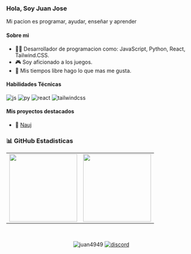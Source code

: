 ### Hola, Soy Juan Jose

Mi pacion es programar, ayudar, enseñar y aprender

#### Sobre mi
- 🧑‍💻 Desarrollador de programacion como: JavaScript, Python, React, Tailwind.CSS.
- 🎮 Soy aficionado a los juegos.
- 🧬 Mis tiempos libre hago lo que mas me gusta.

#### Habilidades Técnicas
<a><img src="https://img.shields.io/badge/JavaScript-F7DF1E.svg?style=for-the-badge&logo=JavaScript&logoColor=black" alt="js" /></a>
<a><img src="https://img.shields.io/badge/Python-3776AB.svg?style=for-the-badge&logo=Python&logoColor=white" alt="py" /></a>
<a><img src="https://img.shields.io/badge/react-%2320232a.svg?style=for-the-badge&logo=react&logoColor=%2361DAFB" alt="react" /></a>
<a><img src="https://img.shields.io/badge/tailwindcss-%2338B2AC.svg?style=for-the-badge&logo=tailwind-css&logoColor=white" alt="tailwindcss" /></a>

#### Mis proyectos destacados
- 🤖 [Nauj](https://discord.com/oauth2/authorize?client_id=1296979193547984897)

### 📊 GitHub Estadisticas
<table>
  <tr>
	<td align="center" style="padding=0;width=50%;">
	  <img align="center" style="padding=0;" src="https://github-readme-stats.vercel.app/api/?username=juan4949&show_icons=true&title_color=60a5fa&text_color=f8fafc&theme=react&hide_border=true&count_private=true&bg_color=0f172a" height="180" />
	</td>
	<td align="center" style="padding=0;width=50%;">
	  <img align="center" style="padding=0;" src="https://github-readme-stats.vercel.app/api/top-langs/?username=juan4949&title_color=60a5fa&text_color=f8fafc&theme=react&hide_border=true&count_private=true&layout=compact&bg_color=0f172a" height="180" />
	</td>
  </tr>
</table>

<br />
<p align="center">
  <img src="https://komarev.com/ghpvc/?username=juan4949&label=Profile%20views&color=0e75b6&style=flat" alt="juan4949" />
  <a href="https://discord.com/invite/vA6VhnVT6X"><img src="https://img.shields.io/badge/Discord-5865F2.svg?style=for-the-badge&logo=Discord&logoColor=white" alt="discord" /></a>
</p>
